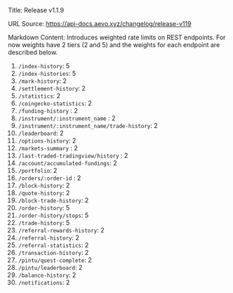 Title: Release v1.1.9

URL Source: https://api-docs.aevo.xyz/changelog/release-v119

Markdown Content:
Introduces weighted rate limits on REST endpoints. For now weights have 2 tiers (2 and 5) and the weights for each endpoint are described below.

1.  `/index-history`: 5
2.  `/index-histories`: 5
3.  `/mark-history`: 2
4.  `/settlement-history`: 2
5.  `/statistics`: 2
6.  `/coingecko-statistics`: 2
7.  `/funding-history` : 2
8.  `/instrument/:instrument_name` : 2
9.  `/instrument/:instrument_name/trade-history`: 2
10.  `/leaderboard`: 2
11.  `/options-history`: 2
12.  `/markets-summary` : 2
13.  `/last-traded-tradingview/history` : 2
14.  `/account/accumulated-fundings`: 2
15.  `/portfolio`: 2
16.  `/orders/:order-id` : 2
17.  `/block-history`: 2
18.  `/quote-history`: 2
19.  `/block-trade-history`: 2
20.  `/order-history`: 5
21.  `/order-history/stops`: 5
22.  `/trade-history`: 5
23.  `/referral-rewards-history`: 2
24.  `/referral-history`: 2
25.  `/referral-statistics`: 2
26.  `/transaction-history`: 2
27.  `/pintu/quest-complete`: 2
28.  `/pintu/leaderboard`: 2
29.  `/balance-history`: 2
30.  `/notifications`: 2
